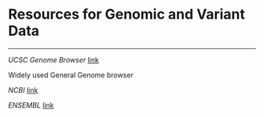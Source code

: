 # Resources for Genomic and Variant Data
------


*UCSC Genome Browser* [link](http://genome.ucsc.edu/)

 Widely used General Genome browser
 
 *NCBI* [link](https://www.ncbi.nlm.nih.gov/projects/genome/guide/human/)
 
 
 *ENSEMBL* [link](https://www.ensembl.org/index.html)
  

